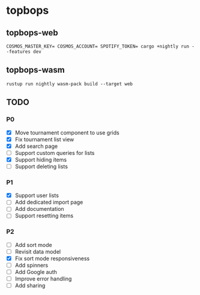 # topbops
## topbops-web
```
COSMOS_MASTER_KEY= COSMOS_ACCOUNT= SPOTIFY_TOKEN= cargo +nightly run --features dev
```
## topbops-wasm
```
rustup run nightly wasm-pack build --target web
```
## TODO
### P0
- [x] Move tournament component to use grids
- [x] Fix tournament list view
- [x] Add search page
- [ ] Support custom queries for lists
- [x] Support hiding items
- [ ] Support deleting lists
### P1
- [x] Support user lists
- [ ] Add dedicated import page
- [ ] Add documentation
- [ ] Support resetting items
### P2
- [ ] Add sort mode
- [ ] Revisit data model
- [x] Fix sort mode responsiveness
- [ ] Add spinners
- [ ] Add Google auth
- [ ] Improve error handling
- [ ] Add sharing
